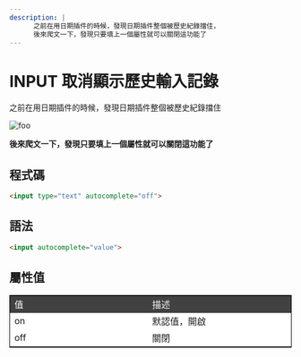 ```yaml
---
description: |
      之前在用日期插件的時候，發現日期插件整個被歷史紀錄擋住，
      後來爬文一下，發現只要填上一個屬性就可以關閉這功能了
---
```

# INPUT 取消顯示歷史輸入記錄

之前在用日期插件的時候，發現日期插件整個被歷史紀錄擋住
      
<img :src="$withBase('/autocomplete.png')" alt="foo"> 

**後來爬文一下，發現只要填上一個屬性就可以關閉這功能了**

## 程式碼
```html
<input type="text" autocomplete="off">
```

## 語法
```html
<input autocomplete="value">
```

## 屬性值

<table class="table">
<tr class="first">
    <td>值</td>
    <td> 描述</td>
<tr>
<tr>
    <td> on</td>
    <td> 默認值，開啟</td>
</tr>
<tr>
    <td> off</td>
    <td>  關閉</td>
</tr>
</table>

<style scoped>
.table {
  border: 1px solid black;
  background-color:#ffffff!important
}
.first{
    background-color:#414141;
    color:#ffffff;
}
.table td{
    width:50vh
}
</style>
